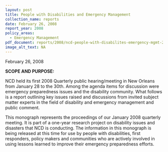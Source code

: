 ```yaml
---
layout: post
title: People with Disabilities and Emergency Management
collection_name: reports
date: February 26, 2008
report_year: 2008
policy_areas:
  - Emergency Management
pdf_document: reports/2008/ncd-people-with-disabilites-emergency-mgmt-2008.pdf
image_alt_text: NA
---
```

February 26, 2008

**S﻿COPE AND PURPOSE:**

NCD held its first 2008 Quarterly public hearing/meeting in New Orleans from January 28 to the 30th. Among the agenda items for discussion were emergency preparedness issues and the disability community. What follows is a report outlining key issues raised and discussions from invited subject matter experts in the field of disability and emergency management and public comment.

This monograph represents the proceedings of our January 2008 quarterly meeting. It is part of a one-year research project on disability issues and disasters that NCD is conducting. The information in this monograph is being released at this time for use by people with disabilities, first responders, policy makers and communities who are actively involved in using lessons learned to improve their emergency preparedness efforts.